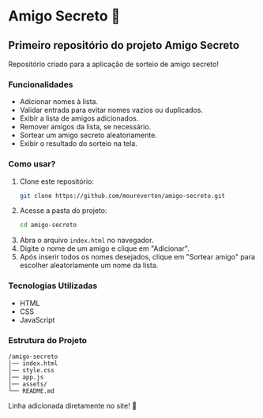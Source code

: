 # Amigo Secreto 🎁

## Primeiro repositório do projeto Amigo Secreto

Repositório criado para a aplicação de sorteio de amigo secreto!

### Funcionalidades
- Adicionar nomes à lista.
- Validar entrada para evitar nomes vazios ou duplicados.
- Exibir a lista de amigos adicionados.
- Remover amigos da lista, se necessário.
- Sortear um amigo secreto aleatoriamente.
- Exibir o resultado do sorteio na tela.

### Como usar?
1. Clone este repositório:
   ```sh
   git clone https://github.com/moureverton/amigo-secreto.git
   ```
2. Acesse a pasta do projeto:
   ```sh
   cd amigo-secreto
   ```
3. Abra o arquivo `index.html` no navegador.
4. Digite o nome de um amigo e clique em "Adicionar".
5. Após inserir todos os nomes desejados, clique em "Sortear amigo" para escolher aleatoriamente um nome da lista.

### Tecnologias Utilizadas
- HTML
- CSS
- JavaScript

### Estrutura do Projeto
```
/amigo-secreto
│── index.html
│── style.css
│── app.js
│── assets/
└── README.md
```

Linha adicionada diretamente no site! 🚀


